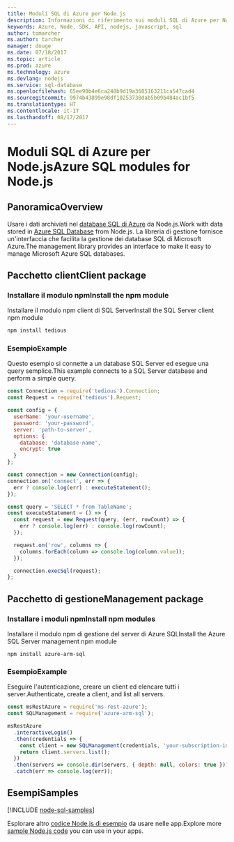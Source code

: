 ```yaml
---
title: Moduli SQL di Azure per Node.js
description: Informazioni di riferimento sui moduli SQL di Azure per Node.js
keywords: Azure, Node, SDK, API, nodejs, javascript, sql
author: tomarcher
ms.author: tarcher
manager: douge
ms.date: 07/18/2017
ms.topic: article
ms.prod: azure
ms.technology: azure
ms.devlang: nodejs
ms.service: sql-database
ms.openlocfilehash: 65ee90b4e6ca248b9d19a3685163211ca547cad4
ms.sourcegitcommit: 9974b43899e98df10253738dab5b09b484ac1bf5
ms.translationtype: HT
ms.contentlocale: it-IT
ms.lasthandoff: 08/17/2017
---
```

# <a name="azure-sql-modules-for-nodejs"></a><span data-ttu-id="cb162-104">Moduli SQL di Azure per Node.js</span><span class="sxs-lookup"><span data-stu-id="cb162-104">Azure SQL modules for Node.js</span></span>

## <a name="overview"></a><span data-ttu-id="cb162-105">Panoramica</span><span class="sxs-lookup"><span data-stu-id="cb162-105">Overview</span></span>

<span data-ttu-id="cb162-106">Usare i dati archiviati nel [database SQL di Azure](https://docs.microsoft.com/azure/sql-database/sql-database-technical-overview) da Node.js.</span><span class="sxs-lookup"><span data-stu-id="cb162-106">Work with data stored in [Azure SQL Database](https://docs.microsoft.com/azure/sql-database/sql-database-technical-overview) from Node.js.</span></span>
<span data-ttu-id="cb162-107">La libreria di gestione fornisce un'interfaccia che facilita la gestione dei database SQL di Microsoft Azure.</span><span class="sxs-lookup"><span data-stu-id="cb162-107">The management library provides an interface to make it easy to manage Microsoft Azure SQL databases.</span></span>

## <a name="client-package"></a><span data-ttu-id="cb162-108">Pacchetto client</span><span class="sxs-lookup"><span data-stu-id="cb162-108">Client package</span></span>

### <a name="install-the-npm-module"></a><span data-ttu-id="cb162-109">Installare il modulo npm</span><span class="sxs-lookup"><span data-stu-id="cb162-109">Install the npm module</span></span>

<span data-ttu-id="cb162-110">Installare il modulo npm client di SQL Server</span><span class="sxs-lookup"><span data-stu-id="cb162-110">Install the SQL Server client npm module</span></span>

```bash
npm install tedious
```

### <a name="example"></a><span data-ttu-id="cb162-111">Esempio</span><span class="sxs-lookup"><span data-stu-id="cb162-111">Example</span></span>

<span data-ttu-id="cb162-112">Questo esempio si connette a un database SQL Server ed esegue una query semplice.</span><span class="sxs-lookup"><span data-stu-id="cb162-112">This example connects to a SQL Server database and perform a simple query.</span></span>

```javascript
const Connection = require('tedious').Connection;
const Request = require('tedious').Request;

const config = {
  userName: 'your-username',
  password: 'your-password',
  server: 'path-to-server',
  options: {
    database: 'database-name',
    encrypt: true
  }
};

const connection = new Connection(config);
connection.on('connect', err => {
  err ? console.log(err) : executeStatement();
});

const query = 'SELECT * from TableName';
const executeStatement = () => {
  const request = new Request(query, (err, rowCount) => {
    err ? console.log(err) : console.log(rowCount);
  });

  request.on('row', columns => {
    columns.forEach(column => console.log(column.value));
  });

  connection.execSql(request);
};
```

## <a name="management-package"></a><span data-ttu-id="cb162-113">Pacchetto di gestione</span><span class="sxs-lookup"><span data-stu-id="cb162-113">Management package</span></span>

### <a name="install-npm-modules"></a><span data-ttu-id="cb162-114">Installare i moduli npm</span><span class="sxs-lookup"><span data-stu-id="cb162-114">Install npm modules</span></span>

<span data-ttu-id="cb162-115">Installare il modulo npm di gestione del server di Azure SQL</span><span class="sxs-lookup"><span data-stu-id="cb162-115">Install the Azure SQL Server management npm module</span></span>

```
npm install azure-arm-sql
```   

### <a name="example"></a><span data-ttu-id="cb162-116">Esempio</span><span class="sxs-lookup"><span data-stu-id="cb162-116">Example</span></span>

<span data-ttu-id="cb162-117">Eseguire l'autenticazione, creare un client ed elencare tutti i server.</span><span class="sxs-lookup"><span data-stu-id="cb162-117">Authenticate, create a client, and list all servers.</span></span>

```javascript
const msRestAzure = require('ms-rest-azure');
const SQLManagement = require('azure-arm-sql');

msRestAzure
  .interactiveLogin()
  .then(credentials => {
    const client = new SQLManagement(credentials, 'your-subscription-id');
    return client.servers.list();
  })
  .then(servers => console.dir(servers, { depth: null, colors: true }))
  .catch(err => console.log(err));
```

## <a name="samples"></a><span data-ttu-id="cb162-118">Esempi</span><span class="sxs-lookup"><span data-stu-id="cb162-118">Samples</span></span>

[!INCLUDE [node-sql-samples](../docs-ref-conceptual/includes/sql-samples.md)]

<span data-ttu-id="cb162-119">Esplorare altro [codice Node.js di esempio](https://azure.microsoft.com/resources/samples/?platform=nodejs) da usare nelle app.</span><span class="sxs-lookup"><span data-stu-id="cb162-119">Explore more [sample Node.js code](https://azure.microsoft.com/resources/samples/?platform=nodejs) you can use in your apps.</span></span>
